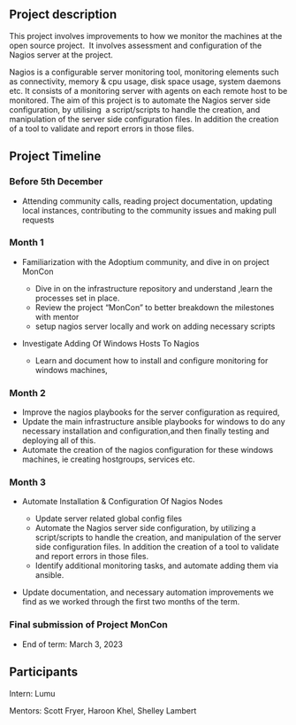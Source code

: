 ## Project description

This project involves improvements to how we monitor the machines at the open source project.  It involves assessment and configuration of the Nagios server at the project.  

Nagios is a configurable server monitoring tool, monitoring elements such as connectivity, memory & cpu usage, disk space usage, system daemons etc. It consists of a monitoring server with agents on each remote host to be monitored. The aim of this project is to automate the Nagios server side configuration, by utilising  a script/scripts to handle the creation, and manipulation of the server side configuration files. In addition the creation of a tool to validate and report errors in those files.

## Project Timeline

### Before 5th December
- Attending community calls, reading project documentation, updating local instances, contributing to the community issues and making pull requests

### Month 1

- Familiarization with the Adoptium community, and dive in on project MonCon
  - Dive in on the infrastructure repository and understand ,learn the processes set in place.
  - Review the project “MonCon” to better breakdown the milestones with mentor
  - setup nagios server locally and work on adding necessary scripts

- Investigate Adding Of Windows Hosts To Nagios
  - Learn and document how to install and configure monitoring for windows machines,

### Month 2

- Improve the nagios playbooks for the server configuration as required,
- Update the main infrastructure ansible playbooks for windows to do any necessary installation and configuration,and then finally testing and
deploying all of this.
- Automate the creation of the nagios configuration for these windows machines, ie creating hostgroups, services etc.

### Month 3
- Automate Installation & Configuration Of Nagios Nodes
  - Update server related global config files
  - Automate the Nagios server side configuration, by utilizing a script/scripts to handle the creation, and manipulation of the server side
configuration files. In addition the creation of a tool to validate and report errors in those files.
  - Identify additional monitoring tasks, and automate adding them via ansible.

- Update documentation, and necessary automation improvements we find as we worked through the first two months of the term.

### Final submission of Project MonCon 
- End of term: March 3, 2023 



## Participants

Intern: Lumu

Mentors: Scott Fryer, Haroon Khel, Shelley Lambert
